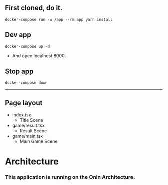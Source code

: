 
## First cloned, do it.
```
docker-compose run -w /app --rm app yarn install
```

## Dev app
```
docker-compose up -d
```
- And open localhost:8000.

## Stop app
```
docker-compose down
```

---

## Page layout
- index.tsx
    - Title Scene
- game/result.tsx
    - Result Scene
- game/main.tsx
    - Main Game Scene


# Architecture
### This application is running on the Onin Architecture.